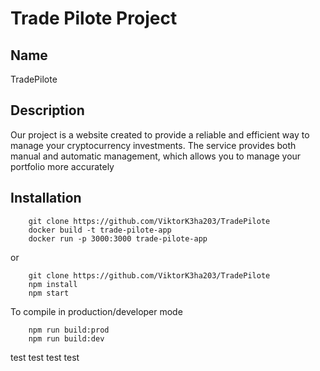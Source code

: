 # Trade Pilote Project

## Name

TradePilote

## Description

Our project is a website created to provide a reliable and efficient way to manage your cryptocurrency investments. The service provides both manual and automatic management, which allows you to manage your portfolio more accurately

## Installation

```
    git clone https://github.com/ViktorK3ha203/TradePilote
    docker build -t trade-pilote-app
    docker run -p 3000:3000 trade-pilote-app
```
or 
```
    git clone https://github.com/ViktorK3ha203/TradePilote
    npm install
    npm start 
```
To compile in production/developer mode
```
    npm run build:prod
    npm run build:dev
```
test
test
test
test
